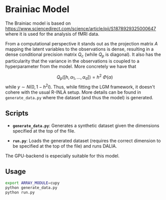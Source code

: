 # Brainiac Model 

The Brainiac model is based on https://www.sciencedirect.com/science/article/pii/S1878929325000647 where it is used for the analysis of fMRI data.

From a computational perspective it stands out as the projection matrix $A$ mapping the latent variables to the observations is dense, resulting in a dense conditional precision matrix $Q_c$ (while $Q_p$ is diagonal). It also has the particularity that the variance in the observations is coupled to a hyperparameter from the model. More concretely we have that 

$$
Q_p([h, \alpha_1, ..., \alpha_d]) = h^2 \ \Phi(\alpha)
$$
while $y \sim N(0, 1-h^2 I)$. 
Thus, while fitting the LGM framework, it doesn't cohere with the usual R-INLA setup.
More details can be found in `generate_data.py` where the dataset (and thus the model) is generated. 

## Scripts

- **`generate_data.py`**: Generates a synthetic dataset given the dimensions specified at the top of the file. 

- **`run.py`**: Loads the generated dataset (requires the correct dimension to be specified at the top of the file) and runs DALIA. 

The GPU-backend is especially suitable for this model. 

## Usage

```bash
export ARRAY_MODULE=cupy
python generate_data.py
python run.py
```